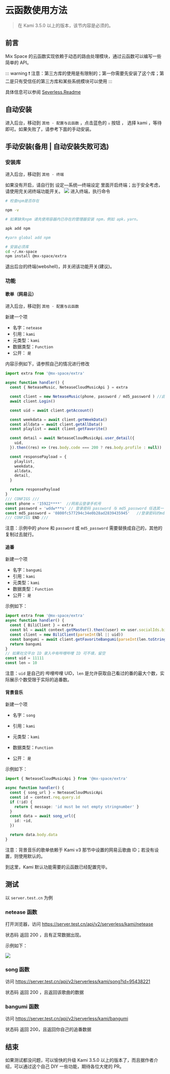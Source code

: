 # 云函数使用方法

> 在 Kami 3.5.0 以上的版本，该节内容是必须的。

## 前言

Mix Space 的云函数实现依赖于动态的路由处理模块，通过云函数可以编写一些简单的 API。

::: warning
❗ 注意：第三方库的使用是有限制的；第一你需要先安装了这个库；第二是只有受信任的第三方库和某些系统模块可以使用
:::

具体信息可以参阅 [Severless.Readme](https://github.com/mx-space/mx-server/blob/master/src/modules/serverless/serverless.readme.md)

## 自动安装

进入后台，移动到 `其他 · 配置与云函数` ，点击蓝色的  `↓`  按钮  ， 选择 kami ，等待即可。如果失败了，请参考下面的手动安装。

## 手动安装(备用 | 自动安装失败可选)

### 安装库

进入后台，移动到 `其他 · 终端`

如果没有开启，请自行到 设定—系统—终端设定 里面开启终端；出于安全考虑，请使用完关闭终端功能开关。
![](https://fastly.jsdelivr.net/gh/mx-space/docs-images@latest/images/admin-webshell.png)
进入终端，执行命令

```bash
# 检查npm是否存在

npm -v

# 如果缺失npm 请先使用容器内已存在的管理器安装 npm，例如 apk，yarn。

apk add npm

#yarn global add npm

# 安装必须库
cd ~/.mx-space
npm install @mx-space/extra
```

退出后台的终端(webshell)，并关闭该功能开关(建议)。

### 功能

#### 歌单（网易云）

进入后台，移动到 `其他 · 配置与云函数`

新建一个项

- 名字：`netease`
- 引用：`kami`
- 元类型：`kami`
- 数据类型：`Function`
- 公开： `是`

内容示例如下，请参照自己的情况进行修改

```typescript
import extra from '@mx-space/extra'

async function handler() {
  const { NeteaseMusic, NeteaseCloudMusicApi } = extra

  const client = new NeteaseMusic(phone, password / md5_password ) //此处md5_password 与 password 任选其一，同时与下面 const 定义的相对应即可
  await client.Login()

  const uid = await client.getAccount()

  const weekdata = await client.getWeekData()
  const alldata = await client.getAllData()
  const playlist = await client.getFavorite()

  const detail = await NeteaseCloudMusicApi.user_detail({
    uid,
  }).then((res) => (res.body.code === 200 ? res.body.profile : null))

  const responsePayload = {
    playlist,
    weekdata,
    alldata,
    detail,
  }

  return responsePayload
}
/// CONFIGS ///
const phone = '15922****'  //网易云登录手机号
const password = 'wddw***s' // 登录密码 password 与 md5_password 任选其一
const md5_password = '0800fc577294c34e0b28ad2839435945'   //登录密码的md5值(@mx-space/extra ^0.5.7 版本及以上 支持该选项)
/// CONFIGS END ///
```

注意：示例中的 `phone` 和 `password` 或 `md5_password`  需要替换成自己的，其他的复制过去就行。

#### 追番

新建一个项

- 名字：`bangumi`
- 引用：`kami`
- 元类型：`kami`
- 数据类型：`Function`
- 公开： `是`

示例如下：

```typescript
import extra from '@mx-space/extra'
async function handler() {
  const { BiliClient } = extra
  const bl = await context.getMaster().then((user) => user.socialIds.bilibili)
  const client = new BiliClient(parseInt(bl || uid))
  const bangumi = await client.getFavoriteBangumi(parseInt(len.toString()))
  return bangumi
}
// 如果社交平台 ID 录入中有哔哩哔哩 ID 可不填，留空
const uid = 11111
const len = 10
```

注意：`uid` 是自己的 哔哩哔哩 UID，`len` 是允许获取自己看过的番的最大个数，实际展示个数受限于实际的追番数。

#### 背景音乐

新建一个项

- 名字：`song`

- 引用：`kami`

- 元类型：`kami`

- 数据类型：`Function`

- 公开： `是`

示例如下：

```typescript
import { NeteaseCloudMusicApi } from '@mx-space/extra'

async function handler() {
  const { song_url } = NeteaseCloudMusicApi
  const id = context.req.query.id
  if (!id) {
    return { message: 'id must be not empty stringnumber' }
  }
  const data = await song_url({
    id: +id,
  })

  return data.body.data
}
```

注意：背景音乐的歌单依赖于 Kami v3 那节中设置的网易云歌曲 ID；若没有设置，则使用默认的。

到这里，Kami 默认功能需要的云函数已经配置完毕。

## 测试

以 `server.test.cn` 为例

### netease 函数

打开浏览器，访问 https://server.test.cn/api/v2/serverless/kami/netease

状态码 返回 200 ，且有正常数据出现。

示例如下：

![](https://fastly.jsdelivr.net/gh/mx-space/docs-images@latest/images/api-return.png)

### song 函数

访问 https://server.test.cn/api/v2/serverless/kami/song?id=95438221

状态码 返回 200 ，且返回该歌曲的数据

### bangumi 函数

访问 https://server.test.cn/api/v2/serverless/kami/bangumi

状态码 返回 200，且返回你自己的追番数据

## 结束

如果测试都没问题，可以愉快的升级 Kami 3.5.0 以上的版本了，而且据作者介绍，可以通过这个自己 DIY 一些功能，期待各位大佬的 PR。
